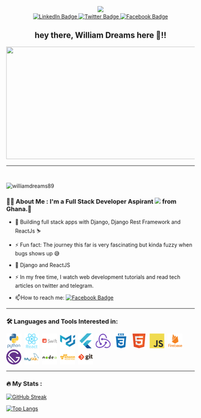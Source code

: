 

<!--
**Williamdreams89/Williamdreams89** is a ✨ _special_ ✨ repository because its `README.md` (this file) appears on your GitHub profile.

Here are some ideas to get you started:

- 🔭 I’m currently working on ...
- 🌱 I’m currently learning ...
- 👯 I’m looking to collaborate on ...
- 🤔 I’m looking for help with ...
- 💬 Ask me about ...
- 📫 How to reach me: ...
- 😄 Pronouns: ...
- ⚡ Fun fact: ...
-->

<div id="header" align="center">
  <img src="https://media.giphy.com/media/M9gbBd9nbDrOTu1Mqx/giphy.gif" width="100"/>
  <div id="badges">
    <a href="https://linkedin.com/in/william-dreams-b14093193">
      <img src="https://img.shields.io/badge/LinkedIn-blue?style=for-the-badge&logo=linkedin&logoColor=white" alt="LinkedIn Badge"/>
    </a>
    <a href="https://twitter.com/DanquahKwafo">
      <img src="https://img.shields.io/badge/Twitter-blue?style=for-the-badge&logo=twitter&logoColor=white" alt="Twitter Badge"/>
    </a>
    <a href="https://facebook.com/danquah.william">
      <img src="https://img.shields.io/badge/Facebook-blue?style=for-the-badge&logo=facebook&logoColor=white" alt="Facebook Badge"/>  
    </a>
</div>
</div>
<div align="center">
  <h2>hey there, William Dreams here 👋!!</h2>
  <img src="https://media.giphy.com/media/dWesBcTLavkZuG35MI/giphy.gif" width="600" height="300"/>
</div>


---
<br />
<p align="left"> <img src="https://komarev.com/ghpvc/?username=Williamdreams89 &label=Profile%20views&color=0e75b6&style=flat" alt="williamdreams89" /> </p>

### :man_technologist: About Me : I'm a Full Stack Developer Aspirant <img src="https://media.giphy.com/media/WUlplcMpOCEmTGBtBW/giphy.gif" width="30"> from Ghana.🤠
- :telescope: Building full stack apps with Django, Django Rest Framework and ReactJs ⛷
- ⚡ Fun fact: The journey this far is very fascinating but kinda fuzzy when bugs shows up 😅

- :seedling: Django and ReactJS

- :zap: In my free time, I watch web development tutorials and read tech articles on twitter and telegram.
<!-- - :mailbox:How to reach me: [![Linkedin Badge](https://img.shields.io/badge/-William-blue?style=flat&logo=Gmail&logoColor=white)](danquahwilliam89@gmail.com) -->
- :mailbox:How to reach me: <a href="mailto: danquahwilliam89@gmail.com">
      <img src="https://img.shields.io/badge/-Danquah William-blue?style=flat&logo=Gmail&logoColor=white" alt="Facebook Badge"/>  
   </a>

---

### :hammer_and_wrench: Languages and Tools Interested in:
<div>
  <img src="https://github.com/devicons/devicon/blob/master/icons/python/python-original-wordmark.svg" title="Python" alt="Python" width="40" height="40"/>&nbsp;
  <img src="https://github.com/devicons/devicon/blob/master/icons/react/react-original-wordmark.svg" title="React" alt="React" width="40" height="40"/>&nbsp;
  <img src="https://github.com/devicons/devicon/blob/master/icons/swift/swift-original-wordmark.svg" title="Swift" alt="Swift" width="40" height="40"/>&nbsp;
  <img src="https://github.com/devicons/devicon/blob/master/icons/materialui/materialui-original.svg" title="Material UI" alt="Material UI" width="40" height="40"/>&nbsp;
  <img src="https://github.com/devicons/devicon/blob/master/icons/flutter/flutter-original.svg" title="Flutter" alt="Flutter" width="40" height="40"/>&nbsp;
  <img src="https://github.com/devicons/devicon/blob/master/icons/redux/redux-original.svg" title="Redux" alt="Redux " width="40" height="40"/>&nbsp;
  <img src="https://github.com/devicons/devicon/blob/master/icons/css3/css3-plain-wordmark.svg"  title="CSS3" alt="CSS" width="40" height="40"/>&nbsp;
  <img src="https://github.com/devicons/devicon/blob/master/icons/html5/html5-original.svg" title="HTML5" alt="HTML" width="40" height="40"/>&nbsp;
  <img src="https://github.com/devicons/devicon/blob/master/icons/javascript/javascript-original.svg" title="JavaScript" alt="JavaScript" width="40" height="40"/>&nbsp;
  <img src="https://github.com/devicons/devicon/blob/master/icons/firebase/firebase-plain-wordmark.svg" title="Firebase" alt="Firebase" width="40" height="40"/>&nbsp;
  <img src="https://github.com/devicons/devicon/blob/master/icons/gatsby/gatsby-original.svg" title="Gatsby"  alt="Gatsby" width="40" height="40"/>&nbsp;
  <img src="https://github.com/devicons/devicon/blob/master/icons/mysql/mysql-original-wordmark.svg" title="MySQL"  alt="MySQL" width="40" height="40"/>&nbsp;
  <img src="https://github.com/devicons/devicon/blob/master/icons/nodejs/nodejs-original-wordmark.svg" title="NodeJS" alt="NodeJS" width="40" height="40"/>&nbsp;
  <img src="https://github.com/devicons/devicon/blob/master/icons/amazonwebservices/amazonwebservices-plain-wordmark.svg" title="AWS" alt="AWS" width="40" height="40"/>&nbsp;
  <img src="https://github.com/devicons/devicon/blob/master/icons/git/git-original-wordmark.svg" title="Git" **alt="Git" width="40" height="40"/>
</div>

---

### :fire: My Stats :
<!-- https://github-readme-streak-stats.herokuapp.com/?user=Williamdreams89 -->
[![GitHub Streak](http://github-readme-streak-stats.herokuapp.com?user=Williamdreams89&theme=dark&background=000000)](https://git.io/streak-stats)



[![Top Langs](https://github-readme-stats.vercel.app/api/top-langs/?username=Williamdreams89&layout=compact&theme=vision-friendly-dark)](https://github.com/anuraghazra/github-readme-stats)


